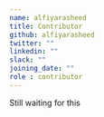 ```yaml
---
name: alfiyarasheed
title: Contributor
github: alfiyarasheed
twitter: ""
linkedin: ""
slack: ""
joining_date: ""
role : contributor
---
```


Still waiting for this
